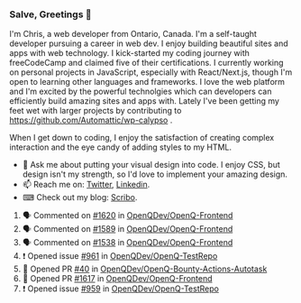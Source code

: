 ### Salve, Greetings 👋

I'm Chris, a web developer from Ontario, Canada. I'm a self-taught developer pursuing a career in web dev. I enjoy building beautiful sites and apps with web technology.
I kick-started my coding journey with freeCodeCamp and claimed five of their certifications.  I currently working on personal projects in JavaScript, especially with React/Next.js, though I'm open to learning other languages and frameworks. I love the web platform and I'm excited by the powerful technolgies which can developers can efficiently build amazing sites and apps with. Lately I've been getting my feet wet with larger projects by contributing to https://github.com/Automattic/wp-calypso .

When I get down to coding, I enjoy the satisfaction of creating complex interaction and the eye candy of adding styles to my HTML. 

- 💬 Ask me about putting your visual design into code. I enjoy CSS, but design isn't my strength, so I'd love to implement your amazing design.
- 📫 Reach me on: [Twitter](https://twitter.com/Christo28120856), [Linkedin](https://www.linkedin.com/in/christopher-stevers-07b9a5204/).
- ⌨ Check out my blog: [Scribo](https://christopherstevers.cf).
<!--
**Christopher-Stevers/Christopher-Stevers** is a ✨ _special_ ✨ repository because its `README.md` (this file) appears on your GitHub profile.

Here are some ideas to get you started:

- 🔭 I’m currently working on ...
- 🌱 I’m currently learning ...
- 👯 I’m looking to collaborate on ...
- 🤔 I’m looking for help with ...
- 😄 Pronouns: ...
- ⚡ Fun fact: ...
-->

<!--START_SECTION:activity-->
1. 🗣 Commented on [#1620](https://github.com/OpenQDev/OpenQ-Frontend/issues/1620) in [OpenQDev/OpenQ-Frontend](https://github.com/OpenQDev/OpenQ-Frontend)
2. 🗣 Commented on [#1589](https://github.com/OpenQDev/OpenQ-Frontend/issues/1589) in [OpenQDev/OpenQ-Frontend](https://github.com/OpenQDev/OpenQ-Frontend)
3. 🗣 Commented on [#1538](https://github.com/OpenQDev/OpenQ-Frontend/issues/1538) in [OpenQDev/OpenQ-Frontend](https://github.com/OpenQDev/OpenQ-Frontend)
4. ❗️ Opened issue [#961](https://github.com/OpenQDev/OpenQ-TestRepo/issues/961) in [OpenQDev/OpenQ-TestRepo](https://github.com/OpenQDev/OpenQ-TestRepo)
5. 💪 Opened PR [#40](https://github.com/OpenQDev/OpenQ-Bounty-Actions-Autotask/pull/40) in [OpenQDev/OpenQ-Bounty-Actions-Autotask](https://github.com/OpenQDev/OpenQ-Bounty-Actions-Autotask)
6. 💪 Opened PR [#1617](https://github.com/OpenQDev/OpenQ-Frontend/pull/1617) in [OpenQDev/OpenQ-Frontend](https://github.com/OpenQDev/OpenQ-Frontend)
7. ❗️ Opened issue [#959](https://github.com/OpenQDev/OpenQ-TestRepo/issues/959) in [OpenQDev/OpenQ-TestRepo](https://github.com/OpenQDev/OpenQ-TestRepo)
<!--END_SECTION:activity-->
